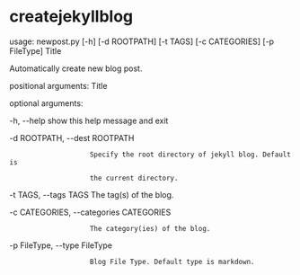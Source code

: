 createjekyllblog
================

usage: newpost.py [-h] [-d ROOTPATH] [-t TAGS] [-c CATEGORIES] [-p FileType]
                  Title

Automatically create new blog post.

positional arguments:
  Title

optional arguments:

  -h, --help            show this help message and exit
  
  -d ROOTPATH, --dest ROOTPATH
  
                        Specify the root directory of jekyll blog. Default is
                        
                        the current directory.
                        
  -t TAGS, --tags TAGS  The tag(s) of the blog.
  
  -c CATEGORIES, --categories CATEGORIES
  
                        The category(ies) of the blog.
                        
  -p FileType, --type FileType
  
                        Blog File Type. Default type is markdown.
